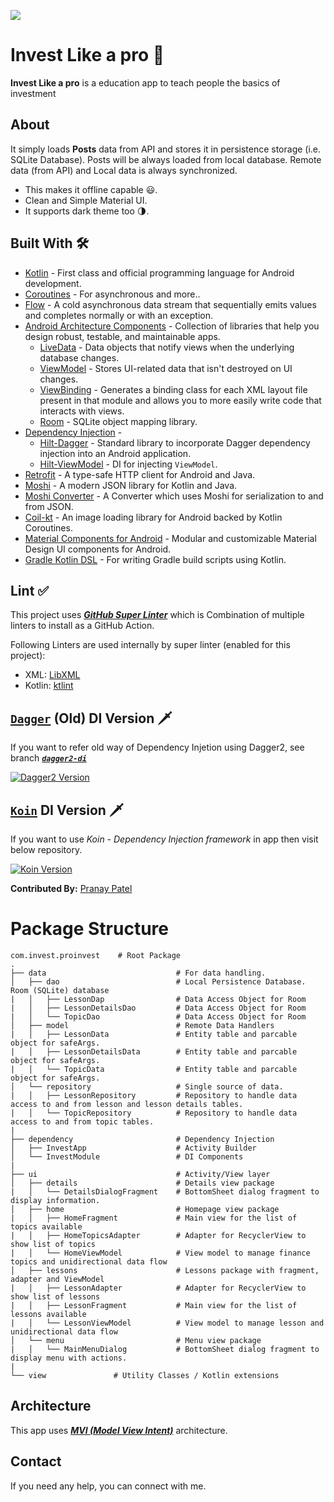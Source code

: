 ![](media/FoodiumHeader.png)

# Invest Like a pro 🍲 

**Invest Like a pro** is a education app to teach people the basics of investment

## About
It simply loads **Posts** data from API and stores it in persistence storage (i.e. SQLite Database). Posts will be always loaded from local database. Remote data (from API) and Local data is always synchronized. 
- This makes it offline capable 😃. 
- Clean and Simple Material UI.
- It supports dark theme too 🌗.

## Built With 🛠
- [Kotlin](https://kotlinlang.org/) - First class and official programming language for Android development.
- [Coroutines](https://kotlinlang.org/docs/reference/coroutines-overview.html) - For asynchronous and more..
- [Flow](https://kotlin.github.io/kotlinx.coroutines/kotlinx-coroutines-core/kotlinx.coroutines.flow/-flow/) - A cold asynchronous data stream that sequentially emits values and completes normally or with an exception.
- [Android Architecture Components](https://developer.android.com/topic/libraries/architecture) - Collection of libraries that help you design robust, testable, and maintainable apps.
  - [LiveData](https://developer.android.com/topic/libraries/architecture/livedata) - Data objects that notify views when the underlying database changes.
  - [ViewModel](https://developer.android.com/topic/libraries/architecture/viewmodel) - Stores UI-related data that isn't destroyed on UI changes. 
  - [ViewBinding](https://developer.android.com/topic/libraries/view-binding) - Generates a binding class for each XML layout file present in that module and allows you to more easily write code that interacts with views.
  - [Room](https://developer.android.com/topic/libraries/architecture/room) - SQLite object mapping library.
- [Dependency Injection](https://developer.android.com/training/dependency-injection) - 
  - [Hilt-Dagger](https://dagger.dev/hilt/) - Standard library to incorporate Dagger dependency injection into an Android application.
  - [Hilt-ViewModel](https://developer.android.com/training/dependency-injection/hilt-jetpack) - DI for injecting `ViewModel`.
- [Retrofit](https://square.github.io/retrofit/) - A type-safe HTTP client for Android and Java.
- [Moshi](https://github.com/square/moshi) - A modern JSON library for Kotlin and Java.
- [Moshi Converter](https://github.com/square/retrofit/tree/master/retrofit-converters/moshi) - A Converter which uses Moshi for serialization to and from JSON.
- [Coil-kt](https://coil-kt.github.io/coil/) - An image loading library for Android backed by Kotlin Coroutines.
- [Material Components for Android](https://github.com/material-components/material-components-android) - Modular and customizable Material Design UI components for Android.
- [Gradle Kotlin DSL](https://docs.gradle.org/current/userguide/kotlin_dsl.html) - For writing Gradle build scripts using Kotlin.

## Lint ✅
This project uses [***GitHub Super Linter***](https://github.com/github/super-linter) which is Combination of multiple linters to install as a GitHub Action.

Following Linters are used internally by super linter (enabled for this project):
- XML: [LibXML](http://xmlsoft.org/)
- Kotlin: [ktlint](https://github.com/pinterest/ktlint)


## [`Dagger`](https://dagger.dev/) (Old) DI Version 🗡️
If you want to refer old way of Dependency Injetion using Dagger2, see branch [***`dagger2-di`***](https://github.com/PatilShreyas/Foodium/tree/dagger2-di)

[![Dagger2 Version](https://img.shields.io/static/v1?label=Foodium&message=Dagger2-DI&color=brightgreen&logo=android)](https://github.com/PatilShreyas/Foodium/tree/dev-hilt-android)


## [`Koin`](https://insert-koin.io/) DI Version 🗡️
If you want to use *Koin - Dependency Injection framework* in app then visit below repository.

[![Koin Version](https://img.shields.io/badge/PranayPatel512-Foodium-blue.svg?style=flat-square&logo=github)](https://github.com/pranaypatel512/Foodium)

**Contributed By:** [Pranay Patel](https://github.com/pranaypatel512/)


# Package Structure
    
    com.invest.proinvest    # Root Package
    .
    ├── data                             # For data handling.
    │   ├── dao                          # Local Persistence Database. Room (SQLite) database
    |   │   ├── LessonDap                # Data Access Object for Room   
    |   │   ├── LessonDetailsDao         # Data Access Object for Room 
    |   │   └── TopicDao                 # Data Access Object for Room 
    │   ├── model                        # Remote Data Handlers     
    |   │   ├── LessonData               # Entity table and parcable object for safeArgs.
    |   │   ├── LessonDetailsData        # Entity table and parcable object for safeArgs.
    |   │   └── TopicData                # Entity table and parcable object for safeArgs.
    │   └── repository                   # Single source of data.
    |   │   ├── LessonRepository         # Repository to handle data access to and from lesson and lesson details tables.
    |   │   └── TopicRepository          # Repository to handle data access to and from topic tables.
    |
    ├── dependency                       # Dependency Injection             
    │   ├── InvestApp                    # Activity Builder
    │   └── InvestModule                 # DI Components  
    |
    ├── ui                               # Activity/View layer
    │   ├── details                      # Details view package
    |   │   └── DetailsDialogFragment    # BottomSheet dialog fragment to display information.
    │   ├── home                         # Homepage view package
    |   │   ├── HomeFragment             # Main view for the list of topics available
    |   │   ├── HomeTopicsAdapter        # Adapter for RecyclerView to show list of topics
    |   │   └── HomeViewModel            # View model to manage finance topics and unidirectional data flow  
    │   ├── lessons                      # Lessons package with fragment, adapter and ViewModel
    |   │   ├── LessonAdapter            # Adapter for RecyclerView to show list of lessons
    |   │   ├── LessonFragment           # Main view for the list of lessons available
    |   │   └── LessonViewModel          # View model to manage lesson and unidirectional data flow 
    │   └── menu                         # Menu view package
    |   │   └── MainMenuDialog           # BottomSheet dialog fragment to display menu with actions.  
    |
    └── view               # Utility Classes / Kotlin extensions


## Architecture
This app uses [***MVI (Model View Intent)***](https://developer.android.com/jetpack/docs/guide#recommended-app-arch) architecture.

## Contact
If you need any help, you can connect with me.
